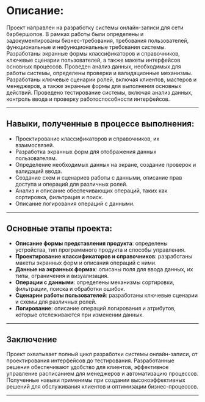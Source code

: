 # Описание:

Проект направлен на разработку системы онлайн-записи для сети барбершопов. В рамках работы были определены и задокументированы бизнес-требования, требования пользователей, функциональные и нефункциональные требования системы. Разработаны экранные формы классификаторов и справочников, ключевые сценарии пользователей, а также макеты интерфейсов основных процессов. Проведен анализ данных, необходимых для работы системы, определены проверки и валидационные механизмы. Разработаны ключевые сценарии ролей, включая клиентов, мастеров и менеджеров, а также экранные формы для выполнения основных действий. Проведено тестирование системы, включая анализ данных, контроль ввода и проверку работоспособности интерфейсов.

---

## Навыки, полученные в процессе выполнения:
- Проектирование классификаторов и справочников, их взаимосвязей.
- Разработка экранных форм для отображения данных пользователям.
- Определение необходимых данных на экране, создание проверок и валидаций ввода.
- Создание схем и сценариев работы с данными, описание прав доступа и операций для различных ролей.
- Анализ и описание обеспечивающих операций, таких как сортировка, фильтрация и поиск.
- Описание логирования операций с данными.

---

## Основные этапы проекта:
- **Описание формы представления продукта**: определены устройства, тип программного продукта и способы управления.
- **Проектирование классификаторов и справочников**: разработаны макеты экранных форм и описания операций с ними.
- **Данные на экранных формах**: описаны поля для ввода данных, их типы, ограничения и визуализация.
- **Операции с данными**: определены механизмы сортировки, фильтрации, поиска и обработки ошибок.
- **Сценарии работы пользователей**: разработаны ключевые сценарии и схемы для различных ролей.
- **Логирование**: описание операций логирования и атрибутов, которые отслеживаются при изменении данных.

---

## Заключение  

Проект охватывает полный цикл разработки системы онлайн-записи, от проектирования интерфейсов до тестирования. Разработанные решения обеспечивают удобство для клиентов, эффективное управление расписанием для менеджеров и автоматизацию процессов. Полученные навыки применимы при создании высокоэффективных решений для обслуживания клиентов и оптимизации бизнес-процессов.

---
